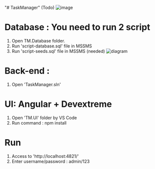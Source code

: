 "# TaskManager" (Todo)
![image](https://user-images.githubusercontent.com/42039274/223007925-c96dca95-a296-4691-ae74-95be70804252.png)

# Database : You need to run 2 script 
1. Open TM.Database folder.
2. Run 'script-database.sql' file in MSSMS
3. Run 'script-seeds.sql' file in MSSMS (needed)
![diagram](https://user-images.githubusercontent.com/42039274/223007748-f46eaf31-22f9-46e5-92f1-89b58b8400df.png)


# Back-end : 
1. Open 'TaskManager.sln'

# UI: Angular + Devextreme 
1. Open 'TM.UI' folder by VS Code
2. Run command : npm install

# Run
1. Access to 'http://localhost:4821/'
2. Enter username/password : admin/123
